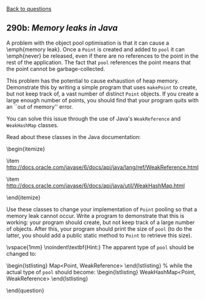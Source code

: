 [Back to questions](../README.md)

## 290b: *Memory leaks in Java*

A problem with the object pool optimisation is that it can cause a \emph{memory leak}.  Once a `Point` is created and added to `pool` it can \emph{never} be released, even if there are no references to the point in the rest of the application.  The fact that `pool` references the point means that the point cannot be garbage-collected.

This problem has the potential to cause exhaustion of heap memory.  Demonstrate this by writing a simple program that uses `makePoint` to create, but not keep track of, a vast number of distinct `Point` objects.  If you create a large enough number of points, you should find that your program quits with an ``out of memory'' error.

You can solve this issue through the use of Java's `WeakReference` and `WeakHashMap` classes.

Read about these classes in the Java documentation:

\begin{itemize}

\item http://docs.oracle.com/javase/6/docs/api/java/lang/ref/WeakReference.html

\item http://docs.oracle.com/javase/6/docs/api/java/util/WeakHashMap.html

\end{itemize}

Use these classes to change your implementation of `Point` pooling so that a memory leak cannot occur.  Write a program to demonstrate that this is working: your program should create, but not keep track of a large number of objects.  After this, your program should print the size of `pool` (to do the latter, you should add a public static method to `Point` to retrieve this size).

\vspace{1mm}
\noindent\textbf{Hint:} The apparent type of `pool` should be changed to:

\begin{lstlisting}
Map<Point, WeakReference<Point>>
\end{lstlisting}
%
while the actual type of `pool` should become:
\begin{lstlisting}
WeakHashMap<Point, WeakReference<Point>>
\end{lstlisting}

\end{question}
